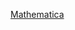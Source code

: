 [Mathematica](Math,%20Statistics,%20Data-processing%20-info%20f2659a86d15c46b481985677d798ee53/Mathematica%20f596d42efcb54fe69eabb11872a77955.md)